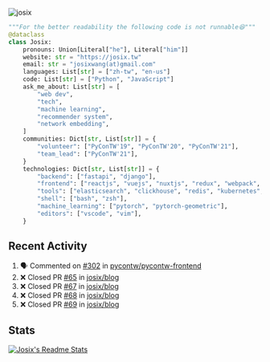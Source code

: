 ![josix](https://komarev.com/ghpvc/?username=josix)
```python
"""For the better readability the following code is not runnable😆"""
@dataclass
class Josix:
    pronouns: Union[Literal["he"], Literal["him"]]
    website: str = "https://josix.tw"
    email: str = "josixwang(at)gmail.com"
    languages: List[str] = ["zh-tw", "en-us"]
    code: List[str] = ["Python", "JavaScript"]
    ask_me_about: List[str] = [
        "web dev",
        "tech",
        "machine learning",
        "recommender system",
        "network embedding",
    ]
    communities: Dict[str, List[str]] = {
        "volunteer": ["PyConTW'19", "PyConTW'20", "PyConTW'21"],
        "team_lead": ["PyConTW'21"],
    }
    technologies: Dict[str, List[str]] = {
        "backend": ["fastapi", "django"],
        "frontend": ["reactjs", "vuejs", "nuxtjs", "redux", "webpack", "tailwindcss"],
        "tools": ["elasticsearch", "clickhouse", "redis", "kubernetes", "docker"],
        "shell": ["bash", "zsh"],
        "machine_learning": ["pytorch", "pytorch-geometric"],
        "editors": ["vscode", "vim"],
    }
```
## Recent Activity
<!--START_SECTION:activity-->
1. 🗣 Commented on [#302](https://github.com/pycontw/pycontw-frontend/issues/302) in [pycontw/pycontw-frontend](https://github.com/pycontw/pycontw-frontend)
2. ❌ Closed PR [#65](https://github.com/josix/blog/pull/65) in [josix/blog](https://github.com/josix/blog)
3. ❌ Closed PR [#67](https://github.com/josix/blog/pull/67) in [josix/blog](https://github.com/josix/blog)
4. ❌ Closed PR [#68](https://github.com/josix/blog/pull/68) in [josix/blog](https://github.com/josix/blog)
5. ❌ Closed PR [#69](https://github.com/josix/blog/pull/69) in [josix/blog](https://github.com/josix/blog)
<!--END_SECTION:activity-->



## Stats
[![Josix's Readme Stats](https://github-readme-stats.vercel.app/api?username=josix&show_icons=true&theme=default&count_private=true&card_width=400)](https://github.com/anuraghazra/github-readme-stats)
